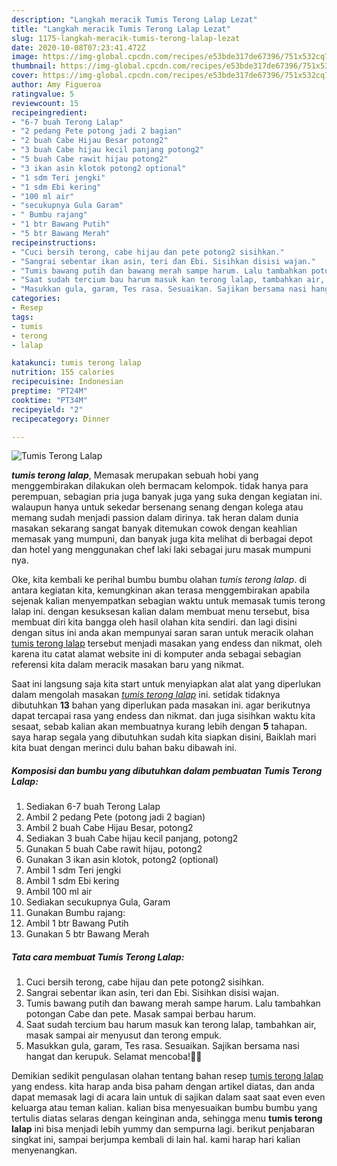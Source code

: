 ```yaml
---
description: "Langkah meracik Tumis Terong Lalap Lezat"
title: "Langkah meracik Tumis Terong Lalap Lezat"
slug: 1175-langkah-meracik-tumis-terong-lalap-lezat
date: 2020-10-08T07:23:41.472Z
image: https://img-global.cpcdn.com/recipes/e53bde317de67396/751x532cq70/tumis-terong-lalap-foto-resep-utama.jpg
thumbnail: https://img-global.cpcdn.com/recipes/e53bde317de67396/751x532cq70/tumis-terong-lalap-foto-resep-utama.jpg
cover: https://img-global.cpcdn.com/recipes/e53bde317de67396/751x532cq70/tumis-terong-lalap-foto-resep-utama.jpg
author: Amy Figueroa
ratingvalue: 5
reviewcount: 15
recipeingredient:
- "6-7 buah Terong Lalap"
- "2 pedang Pete potong jadi 2 bagian"
- "2 buah Cabe Hijau Besar potong2"
- "3 buah Cabe hijau kecil panjang potong2"
- "5 buah Cabe rawit hijau potong2"
- "3 ikan asin klotok potong2 optional"
- "1 sdm Teri jengki"
- "1 sdm Ebi kering"
- "100 ml air"
- "secukupnya Gula Garam"
- " Bumbu rajang"
- "1 btr Bawang Putih"
- "5 btr Bawang Merah"
recipeinstructions:
- "Cuci bersih terong, cabe hijau dan pete potong2 sisihkan."
- "Sangrai sebentar ikan asin, teri dan Ebi. Sisihkan disisi wajan."
- "Tumis bawang putih dan bawang merah sampe harum. Lalu tambahkan potongan Cabe dan pete. Masak sampai berbau harum."
- "Saat sudah tercium bau harum masuk kan terong lalap, tambahkan air, masak sampai air menyusut dan terong empuk."
- "Masukkan gula, garam, Tes rasa. Sesuaikan. Sajikan bersama nasi hangat dan kerupuk. Selamat mencoba!🙏🏻"
categories:
- Resep
tags:
- tumis
- terong
- lalap

katakunci: tumis terong lalap 
nutrition: 155 calories
recipecuisine: Indonesian
preptime: "PT24M"
cooktime: "PT34M"
recipeyield: "2"
recipecategory: Dinner

---
```



![Tumis Terong Lalap](https://img-global.cpcdn.com/recipes/e53bde317de67396/751x532cq70/tumis-terong-lalap-foto-resep-utama.jpg)

<b><i>tumis terong lalap</i></b>, Memasak merupakan sebuah hobi yang menggembirakan dilakukan oleh bermacam kelompok. tidak hanya para perempuan, sebagian pria juga banyak juga yang suka dengan kegiatan ini. walaupun hanya untuk sekedar bersenang senang dengan kolega atau memang sudah menjadi passion dalam dirinya. tak heran dalam dunia masakan sekarang sangat banyak ditemukan cowok dengan keahlian memasak yang mumpuni, dan banyak juga kita melihat di berbagai depot dan hotel yang menggunakan chef laki laki sebagai juru masak mumpuni nya.



Oke, kita kembali ke perihal bumbu bumbu olahan <i>tumis terong lalap</i>. di antara kegiatan kita, kemungkinan akan terasa menggembirakan apabila sejenak kalian menyempatkan sebagian waktu untuk memasak tumis terong lalap ini. dengan kesuksesan kalian dalam membuat menu tersebut, bisa membuat diri kita bangga oleh hasil olahan kita sendiri. dan lagi disini dengan situs ini anda akan mempunyai saran saran untuk meracik olahan <u>tumis terong lalap</u> tersebut menjadi masakan yang endess dan nikmat, oleh karena itu catat alamat website ini di komputer anda sebagai sebagian referensi kita dalam meracik masakan baru yang nikmat.


Saat ini langsung saja kita start untuk menyiapkan alat alat yang diperlukan dalam mengolah masakan <u><i>tumis terong lalap</i></u> ini. setidak tidaknya dibutuhkan <b>13</b> bahan yang diperlukan pada masakan ini. agar berikutnya dapat tercapai rasa yang endess dan nikmat. dan juga sisihkan waktu kita sesaat, sebab kalian akan membuatnya kurang lebih dengan <b>5</b> tahapan. saya harap segala yang dibutuhkan sudah kita siapkan disini, Baiklah mari kita buat dengan merinci dulu bahan baku dibawah ini.

<!--inarticleads1-->

##### Komposisi dan bumbu yang dibutuhkan dalam pembuatan Tumis Terong Lalap:

1. Sediakan 6-7 buah Terong Lalap
1. Ambil 2 pedang Pete (potong jadi 2 bagian)
1. Ambil 2 buah Cabe Hijau Besar, potong2
1. Sediakan 3 buah Cabe hijau kecil panjang, potong2
1. Gunakan 5 buah Cabe rawit hijau, potong2
1. Gunakan 3 ikan asin klotok, potong2 (optional)
1. Ambil 1 sdm Teri jengki
1. Ambil 1 sdm Ebi kering
1. Ambil 100 ml air
1. Sediakan secukupnya Gula, Garam
1. Gunakan  Bumbu rajang:
1. Ambil 1 btr Bawang Putih
1. Gunakan 5 btr Bawang Merah




<!--inarticleads2-->

##### Tata cara membuat Tumis Terong Lalap:

1. Cuci bersih terong, cabe hijau dan pete potong2 sisihkan.
1. Sangrai sebentar ikan asin, teri dan Ebi. Sisihkan disisi wajan.
1. Tumis bawang putih dan bawang merah sampe harum. Lalu tambahkan potongan Cabe dan pete. Masak sampai berbau harum.
1. Saat sudah tercium bau harum masuk kan terong lalap, tambahkan air, masak sampai air menyusut dan terong empuk.
1. Masukkan gula, garam, Tes rasa. Sesuaikan. Sajikan bersama nasi hangat dan kerupuk. Selamat mencoba!🙏🏻




Demikian sedikit pengulasan olahan tentang bahan resep <u>tumis terong lalap</u> yang endess. kita harap anda bisa paham dengan artikel diatas, dan anda dapat memasak lagi di acara lain untuk di sajikan dalam saat saat even even keluarga atau teman kalian. kalian bisa menyesuaikan bumbu bumbu yang tertulis diatas selaras dengan keinginan anda, sehingga menu <b>tumis terong lalap</b> ini bisa menjadi lebih yummy dan sempurna lagi. berikut penjabaran singkat ini, sampai berjumpa kembali di lain hal. kami harap hari kalian menyenangkan.
